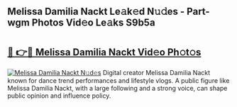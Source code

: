 ## Melissa Damilia Nackt Le𝚊k𝚎d N𝚞𝚍es - Part-wgm Photos Vid𝚎o Le𝚊ks S9b5a

# <h2><a href="http://fb104qf.evod.top/?m=Melissa+Damilia+Nackt">🔗 👉🔴 Melissa Damilia Nackt Vid𝚎o Ph𝚘t𝚘s</a></h2>

[![Melissa Damilia Nackt N𝚞d𝚎s](https://i.imgur.com/8V9OHl7.gif)](http://fb104qf.evod.top/?m=Melissa+Damilia+Nackt)
Digital creator Melissa Damilia Nackt known for dance trend performances and lifestyle vlogs. A public figure like Melissa Damilia Nackt, with a large following and a strong voice, can shape public opinion and influence policy. 
